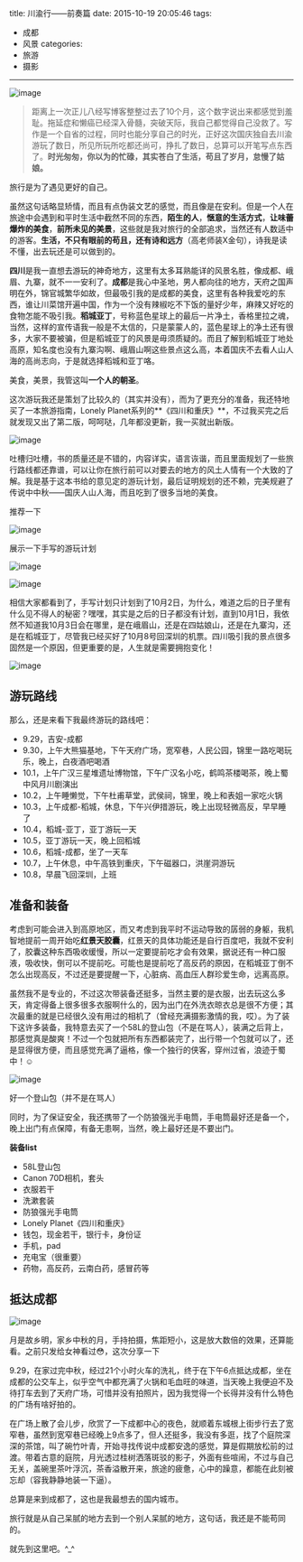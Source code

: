 title: 川渝行——前奏篇
date: 2015-10-19 20:05:46
tags: 
- 成都
- 风景
categories:
- 旅游
- 摄影
---

![image](http://ww1.sinaimg.cn/large/49320207gw1ex86cpi945j20xc0m8h7b.jpg)

> 距离上一次正儿八经写博客整整过去了10个月，这个数字说出来都感觉到羞耻。拖延症和懒癌已经深入骨髓，突破天际，我自己都觉得自己没救了。写作是一个自省的过程，同时也能分享自己的时光，正好这次国庆独自去川渝游玩了数日，所见所玩所吃都还尚可，挣扎了数日，总算可以开笔写点东西了。**时光匆匆，你以为的忙碌，其实苍白了生活，苟且了岁月，怠慢了姑娘。**


旅行是为了遇见更好的自己。

虽然这句话略显矫情，而且有点伪装文艺的感觉，而且像是在安利。但是一个人在旅途中会遇到和平时生活中截然不同的东西，**陌生的人**，**惬意的生活方式**，**让味蕾爆炸的美食**，**前所未见的美景**，这些就是我对旅行的全部追求，当然还有人数适中的游客。**生活，不只有眼前的苟且，还有诗和远方**（高老师装X金句），诗我是读不懂，出去玩还是可以做到的。

**四川**是我一直想去游玩的神奇地方，这里有太多耳熟能详的风景名胜，像成都、峨眉、九寨，就不一一安利了。**成都**是我心中圣地，男人都向往的地方，天府之国声明在外，锦官城繁华如故，但最吸引我的是成都的美食，这里有各种我爱吃的东西，谁让川菜馆开遍中国，作为一个没有辣椒吃不下饭的量好少年，麻辣又好吃的食物怎能不吸引我。**稻城亚丁**，号称蓝色星球上的最后一片净土，香格里拉之魂，当然，这样的宣传语我一般是不太信的，只是蒙蒙人的，蓝色星球上的净土还有很多，大家不要被骗，但是稻城亚丁的风景是毋须质疑的。而且了解到稻城亚丁地处高原，知名度也没有九寨沟啊、峨眉山啊这些景点这么高，本着国庆不去看人山人海的高尚志向，于是就选择稻城和亚丁咯。

美食，美景，我管这叫**一个人的朝圣**。

这次游玩我还是策划了比较久的（其实并没有），而为了更充分的准备，我还特地买了一本旅游指南，Lonely Planet系列的**《四川和重庆》**，不过我买完之后就发现又出了第二版，呵呵哒，几年都没更新，我一买就出新版。

![image](http://ww4.sinaimg.cn/large/49320207gw1ex6uf5n4b7j206e05a3ym.jpg)

吐槽归吐槽，书的质量还是不错的，内容详实，语言诙谐，而且里面规划了一些旅行路线都还靠谱，可以让你在旅行前可以对要去的地方的风土人情有一个大致的了解。我是基于这本书给的意见定的游玩计划，最后证明规划的还不赖，完美规避了传说中中秋——国庆人山人海，而且吃到了很多当地的美食。

推荐一下

![image](http://ww2.sinaimg.cn/large/49320207gw1ex6ulzqvc3j209p09q0tv.jpg)

展示一下手写的游玩计划

![image](http://ww1.sinaimg.cn/large/49320207gw1ex6ur6v0ffj20qo0zkwgf.jpg)

![image](http://ww1.sinaimg.cn/large/49320207gw1ex6usfl08hj20zk0qoac3.jpg)

相信大家都看到了，手写计划只计划到了10月2日，为什么，难道之后的日子里有什么见不得人的秘密？嘿嘿，其实是之后的日子都没有计划，直到10月1日，我依然不知道我10月3日会在哪里，是在峨眉山，还是在四姑娘山，还是在九寨沟，还是在稻城亚丁，尽管我已经买好了10月8号回深圳的机票。四川吸引我的景点很多固然是一个原因，但更重要的是，人生就是需要拥抱变化！

![image](http://ww3.sinaimg.cn/large/49320207gw1ex6uzqls8aj208c08c0t0.jpg)

## 游玩路线

那么，还是来看下我最终游玩的路线吧：

* 9.29，吉安-成都
* 9.30，上午大熊猫基地，下午天府广场，宽窄巷，人民公园，锦里一路吃喝玩乐，晚上，白夜酒吧喝酒
* 10.1，上午广汉三星堆遗址博物馆，下午广汉名小吃，鹤鸣茶楼喝茶，晚上蜀中风月川剧演出
* 10.2，上午睡懒觉，下午杜甫草堂，武侯祠，锦里，晚上和表姐一家吃火锅
* 10.3，上午成都-稻城，休息，下午兴伊措游玩，晚上出现轻微高反，早早睡了
* 10.4，稻城-亚丁，亚丁游玩一天
* 10.5，亚丁游玩一天，晚上回稻城
* 10.6，稻城-成都，坐了一天车
* 10.7，上午休息，中午高铁到重庆，下午磁器口，洪崖洞游玩
* 10.8，早晨飞回深圳，上班

## 准备和装备

考虑到可能会进入到高原地区，而又考虑到我平时不运动导致的孱弱的身躯，我机智地提前一周开始吃**红景天胶囊**，红景天的具体功能还是自行百度吧，我就不安利了，胶囊这种东西吸收缓慢，所以一定要提前吃才会有效果，据说还有一种口服液，吸收快，倒可以不提前吃。可能也是提前吃了高反药的原因，在稻城亚丁倒不怎么出现高反，不过还是要提醒一下，心脏病、高血压人群珍爱生命，远离高原。

虽然我不是专业的，不过这次带装备还挺多，当然主要的是衣服，出去玩这么多天，肯定得备上很多很多衣服啊什么的，因为出门在外洗衣晾衣总是很不方便；其次最重的就是已经很久没有用过的相机了（曾经充满摄影激情的我，哎）。为了装下这许多装备，我特意去买了一个58L的登山包（不是在骂人），装满之后背上，那感觉真是酸爽！不过一个包就把所有东西都装完了，出行带一个包就可以了，还是显得很方便，而且感觉充满了逼格，像一个独行的侠客，穿州过省，浪迹于蜀中！☺️

![image](http://ww4.sinaimg.cn/large/49320207gw1ex83a39dfoj20qo0zkgu6.jpg)

好一个登山包（并不是在骂人）

同时，为了保证安全，我还携带了一个防狼强光手电筒，手电筒最好还是备一个，晚上出门有点保障，有备无患啊，当然，晚上最好还是不要出门。

**装备list**

* 58L登山包
* Canon 70D相机，套头
* 衣服若干
* 洗漱套装
* 防狼强光手电筒
* Lonely Planet《四川和重庆》
* 钱包，现金若干，银行卡，身份证
* 手机，pad
* 充电宝（很重要）
* 药物，高反药，云南白药，感冒药等

## 抵达成都

![image](http://ww1.sinaimg.cn/large/49320207gw1ex82g9e546j20x60m4gmc.jpg)

月是故乡明，家乡中秋的月，手持拍摄，焦距短小，这是放大数倍的效果，还算能看。之前只发给女神看过😳，这次分享一下

9.29，在家过完中秋，经过21个小时火车的洗礼，终于在下午6点抵达成都，坐在成都的公交车上，似乎空气中都充满了火锅和毛血旺的味道，当天晚上我便迫不及待打车去到了天府广场，可惜并没有拍照片，因为我觉得一个长得并没有什么特色的广场有啥好拍的。

在广场上散了会儿步，欣赏了一下成都中心的夜色，就顺着东城根上街步行去了宽窄巷，虽然到宽窄巷已经晚上9点多了，但人还挺多，我没有多逛，找了个庭院深深的茶馆，叫了碗竹叶青，开始寻找传说中成都安逸的感觉，算是假期放松前的过渡。带着古意的庭院，月光透过桂树洒落斑驳的影子，外面有些喧闹，不过与自己无关，盖碗里茶叶浮沉，茶香溢散开来，旅途的疲惫，心中的躁意，都能在此刻被忘却（容我静静地装一下逼）。

总算是来到成都了，这也是我最想去的国内城市。

旅行就是从自己呆腻的地方去到一个别人呆腻的地方，这句话，我还是不能苟同的。

就先到这里吧。^_^
